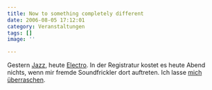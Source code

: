 ```yaml
---
title: Now to something completely different
date: 2006-08-05 17:12:01
category: Veranstaltungen
tags: []
image: ''

---
```


Gestern [Jazz](http://www.misantropolis.de/2006/08/talking-all-that), heute [Electro](http://www.dieregistratur.de/veranstaltung.php?id=523). In der Registratur kostet es heute Abend nichts, wenn mir fremde Soundfrickler dort auftreten. Ich lasse [mich überraschen](http://de.wikipedia.org/wiki/Rudi_Carrell).

